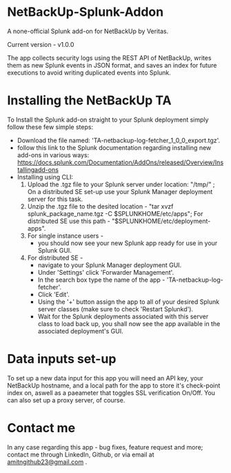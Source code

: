 # NetBackUp-Splunk-Addon
A none-official Splunk add-on for NetBackUp by Veritas.

Current version - v1.0.0

The app collects security logs using the REST API of NetBackUp, writes them as new Splunk events in JSON format, and saves an index for future executions to avoid writing duplicated events into Splunk.

# Installing the NetBackUp TA
To Install the Splunk add-on straight to your Splunk deployment simply follow these few simple steps:

  - Download the file named: 'TA-netbackup-log-fetcher_1_0_0_export.tgz'.
  - follow this link to the Splunk documentation regarding installing new add-ons in various ways: https://docs.splunk.com/Documentation/AddOns/released/Overview/Installingadd-ons
  - Installing using CLI:
      1. Upload the .tgz file to your Splunk server under location: "/tmp/" ;
         On a distributed SE set-up use your Splunk Manager deployment server for this task.
      2. Unzip the .tgz file to the desited location - "tar xvzf splunk_package_name.tgz -C $SPLUNKHOME/etc/apps";
         For distributed SE use this path - "$SPLUNKHOME/etc/deployment-apps".
      3. For single instance users - 
            * you should now see your new Splunk app ready for use in your Splunk GUI.
      4. For distributed SE - 
            * navigate to your Splunk Manager deployment GUI.
            * Under 'Settings' click 'Forwarder Management'.
            * In the search box type the name of the app - 'TA-netbackup-log-fetcher'.
            * Click 'Edit'.
            * Using the '+' button assign the app to all of your desired Splunk server classes (make sure to check 'Restart Splunkd').
            * Wait for the Splunk deployments associated with this server class to load back up, you shall now see the app available in the associated deployment's GUI.

# Data inputs set-up
To set up a new data input for this app you will need an API key, your NetBackUp hostname, and a local path for the app to store it's check-point index on, aswell as a paeameter that toggles SSL verification On/Off.
You can also set up a proxy server, of course.

# Contact me
In any case regarding this app - bug fixes, feature request and more; contact me through LinkedIn, Github, or via email at amitngithub23@gmail.com .
